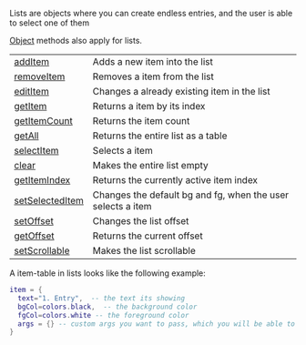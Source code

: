 Lists are objects where you can create endless entries, and the user is able to select one of them

[Object](objects/Object.md) methods also apply for lists.

|   |   |
|---|---|
|[addItem](objects/List/addItem.md)|Adds a new item into the list
|[removeItem](objects/List/removeItem.md)|Removes a item from the list
|[editItem](objects/List/editItem.md)|Changes a already existing item in the list
|[getItem](objects/List/getItem.md)|Returns a item by its index
|[getItemCount](objects/List/getItemCount.md)|Returns the item count
|[getAll](objects/List/getAll.md)|Returns the entire list as a table
|[selectItem](objects/List/selectItem.md)|Selects a item
|[clear](objects/List/clear.md)|Makes the entire list empty
|[getItemIndex](objects/List/getItemIndex.md)|Returns the currently active item index
|[setSelectedItem](objects/List/setSelectedItem.md)|Changes the default bg and fg, when the user selects a item
|[setOffset](objects/List/setOffset.md)|Changes the list offset
|[getOffset](objects/List/getOffset.md)|Returns the current offset
|[setScrollable](objects/List/setScrollable.md)|Makes the list scrollable


A item-table in lists looks like the following example:

```lua
item = {
  text="1. Entry",  -- the text its showing
  bgCol=colors.black,  -- the background color
  fgCol=colors.white -- the foreground color
  args = {} -- custom args you want to pass, which you will be able to access in for example onChange events
}
```